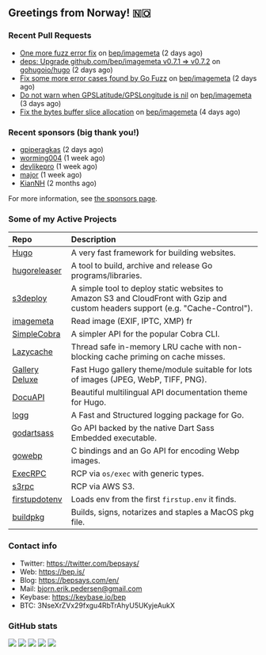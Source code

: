 ## Greetings from Norway! 🇳🇴

### Recent Pull Requests

- [One more fuzz error fix](https://github.com/bep/imagemeta/pull/26) on [bep/imagemeta](https://github.com/bep/imagemeta) (2 days ago)
- [deps: Upgrade github.com/bep/imagemeta v0.7.1 =&gt; v0.7.2](https://github.com/gohugoio/hugo/pull/12674) on [gohugoio/hugo](https://github.com/gohugoio/hugo) (2 days ago)
- [Fix some more error cases found by Go Fuzz](https://github.com/bep/imagemeta/pull/25) on [bep/imagemeta](https://github.com/bep/imagemeta) (2 days ago)
- [Do not warn when GPSLatitude/GPSLongitude is nil](https://github.com/bep/imagemeta/pull/24) on [bep/imagemeta](https://github.com/bep/imagemeta) (3 days ago)
- [Fix the bytes buffer slice allocation](https://github.com/bep/imagemeta/pull/23) on [bep/imagemeta](https://github.com/bep/imagemeta) (4 days ago)

### Recent sponsors (big thank you!)

- [gpiperagkas](https://github.com/gpiperagkas) (2 days ago)
- [worming004](https://github.com/worming004) (1 week ago)
- [devlikepro](https://github.com/devlikepro) (1 week ago)
- [major](https://github.com/major) (1 week ago)
- [KianNH](https://github.com/KianNH) (2 months ago)

For more information, see [the sponsors page](https://github.com/sponsors/bep/).

### Some of my Active Projects

| Repo  | Description |
| :---------------------------------------- | :------------------------------------------- |
| [Hugo](https://github.com/gohugoio/hugo)|A very fast framework for building websites. |
| [hugoreleaser](https://github.com/gohugoio/hugoreleaser)| A tool to build, archive and release Go programs/libraries.  |
| [s3deploy](https://github.com/bep/s3deploy)| A simple tool to deploy static websites to Amazon S3 and CloudFront with Gzip and custom headers support (e.g. "Cache-Control").|
| [imagemeta](https://github.com/bep/imagemeta)| Read image (EXIF, IPTC, XMP) fr|
| [SimpleCobra](https://github.com/bep/simplecobra)|A simpler API for the popular Cobra CLI.|
| [Lazycache](https://github.com/bep/lazycache)| Thread safe in-memory LRU cache with non-blocking cache priming on cache misses.  |
| [Gallery Deluxe](https://github.com/bep/gallerydeluxe)|Fast Hugo gallery theme/module suitable for lots of images (JPEG, WebP, TIFF, PNG).|
| [DocuAPI](https://github.com/bep/docuapi)| Beautiful multilingual API documentation theme for Hugo.  |
| [logg](https://github.com/bep/logg)| A Fast and Structured logging package for Go.  |
| [godartsass](https://github.com/bep/godartsass)| Go API backed by the native Dart Sass Embedded executable. |
| [gowebp](https://github.com/bep/gowebp)|C bindings and an Go API for encoding Webp images. |
| [ExecRPC](https://github.com/bep/execrpc)|RCP via `os/exec` with generic types.  |
| [s3rpc](https://github.com/bep/s3rpc)|RCP via AWS S3.|
| [firstupdotenv](https://github.com/bep/firstupdotenv)|Loads env from the first `firstup.env` it finds. |
| [buildpkg](https://github.com/bep/buildpkg)| Builds, signs, notarizes and staples a MacOS pkg file. |

### Contact info
- Twitter: https://twitter.com/bepsays/
- Web: https://bep.is/
- Blog: https://bepsays.com/en/
- Mail: bjorn.erik.pedersen@gmail.com
- Keybase: https://keybase.io/bep
- BTC: 3NseXrZVx29fxgu4RbTrAhyU5UKyjeAukX


### GitHub stats

![](https://github-profile-summary-cards.vercel.app/api/cards/profile-details?username=bep&theme=github)
![](https://github-profile-summary-cards.vercel.app/api/cards/repos-per-language?username=bep&theme=github)
![](https://github-profile-summary-cards.vercel.app/api/cards/most-commit-language?username=bep&theme=github)
![](https://github-profile-summary-cards.vercel.app/api/cards/stats?username=bep&theme=github)
![](https://github-profile-summary-cards.vercel.app/api/cards/productive-time?username=bep&theme=github)
